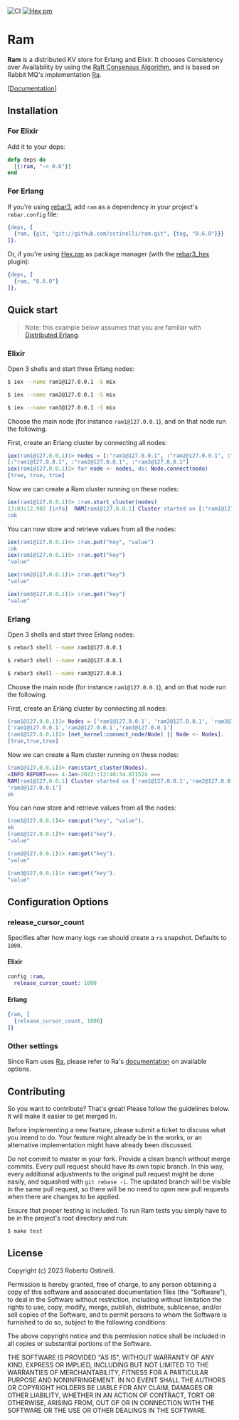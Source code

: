 ![CI](https://github.com/ostinelli/ram/actions/workflows/ci.yml/badge.svg) [![Hex pm](https://img.shields.io/hexpm/v/ram.svg)](https://hex.pm/packages/ram)

# Ram
**Ram** is a distributed KV store for Erlang and Elixir.
It chooses Consistency over Availability by using the [Raft Consensus Algorithm](https://raft.github.io/),
and is based on Rabbit MQ's implementation [Ra](https://github.com/rabbitmq/ra).

[[Documentation](https://hexdocs.pm/ram/)]

## Installation

### For Elixir
Add it to your deps:

```elixir
defp deps do
  [{:ram, "~> 0.6"}]
end
```

### For Erlang
If you're using [rebar3](https://github.com/erlang/rebar3), add `ram` as a dependency in your project's `rebar.config` file:

```erlang
{deps, [
  {ram, {git, "git://github.com/ostinelli/ram.git", {tag, "0.6.0"}}}
]}.
```
Or, if you're using [Hex.pm](https://hex.pm/) as package manager (with the [rebar3_hex](https://github.com/hexpm/rebar3_hex) plugin):

```erlang
{deps, [
  {ram, "0.6.0"}
]}.
```

## Quick start

> Note: this example below assumes that you are familiar with [Distributed Erlang](https://www.erlang.org/doc/reference_manual/distributed.html).

### Elixir
Open 3 shells and start three Erlang nodes:

```bash
$ iex --name ram1@127.0.0.1 -S mix
```

```bash
$ iex --name ram2@127.0.0.1 -S mix
```

```bash
$ iex --name ram3@127.0.0.1 -S mix
```

Choose the main node (for instance `ram1@127.0.0.1`), and on that node run the following.

First, create an Erlang cluster by connecting all nodes:
```erlang
iex(ram1@127.0.0.1)1> nodes = [:"ram1@127.0.0.1", :"ram2@127.0.0.1", :"ram3@127.0.0.1"]
[:"ram1@127.0.0.1", :"ram2@127.0.0.1", :"ram3@127.0.0.1"]
iex(ram1@127.0.0.1)2> for node <- nodes, do: Node.connect(node)
[true, true, true]
```

Now we can create a Ram cluster running on these nodes:

```erlang
iex(ram1@127.0.0.1)3> :ram.start_cluster(nodes)
13:03:12.902 [info]  RAM[ram1@127.0.0.1] Cluster started on [:"ram1@127.0.0.1", :"ram2@127.0.0.1", :"ram3@127.0.0.1"]
:ok
```

You can now store and retrieve values from all the nodes:

```erlang
iex(ram1@127.0.0.1)4> :ram.put("key", "value")
:ok
iex(ram1@127.0.0.1)5> :ram.get("key")
"value"
```

```erlang
iex(ram2@127.0.0.1)1> :ram.get("key")
"value"
```

```erlang
iex(ram3@127.0.0.1)1> :ram.get("key")
"value"
```

### Erlang
Open 3 shells and start three Erlang nodes:

```bash
$ rebar3 shell --name ram1@127.0.0.1
```

```bash
$ rebar3 shell --name ram2@127.0.0.1
```

```bash
$ rebar3 shell --name ram3@127.0.0.1
```

Choose the main node (for instance `ram1@127.0.0.1`), and on that node run the following.

First, create an Erlang cluster by connecting all nodes:
```erlang
(ram1@127.0.0.1)1> Nodes = ['ram1@127.0.0.1', 'ram2@127.0.0.1', 'ram3@127.0.0.1'].
['ram1@127.0.0.1','ram2@127.0.0.1','ram3@127.0.0.1']
(ram1@127.0.0.1)2> [net_kernel:connect_node(Node) || Node <- Nodes].
[true,true,true]
```

Now we can create a Ram cluster running on these nodes:

```erlang
(ram1@127.0.0.1)3> ram:start_cluster(Nodes).
=INFO REPORT==== 4-Jan-2022::12:46:34.071524 ===
RAM[ram1@127.0.0.1] Cluster started on ['ram1@127.0.0.1','ram2@127.0.0.1',
'ram3@127.0.0.1']
ok
```

You can now store and retrieve values from all the nodes:

```erlang
(ram1@127.0.0.1)4> ram:put("key", "value"). 
ok
(ram1@127.0.0.1)5> ram:get("key").
"value"
```

```erlang
(ram2@127.0.0.1)1> ram:get("key").
"value"
```

```erlang
(ram3@127.0.0.1)1> ram:get("key").
"value"
```

## Configuration Options

### release_cursor_count
Specifies after how many logs `ram` should create a `ra` snapshot. Defaults to `1000`.

#### Elixir
  
```elixir
config :ram,
  release_cursor_count: 1000
```

#### Erlang

```erlang
{ram, [
  {release_cursor_count, 1000}
]}
```

### Other settings
Since Ram uses [Ra](https://github.com/rabbitmq/ra), please refer to Ra's
[documentation](https://github.com/rabbitmq/ra#configuration-reference) on available options.

## Contributing
So you want to contribute? That's great! Please follow the guidelines below. It will make it easier to get merged in.

Before implementing a new feature, please submit a ticket to discuss what you intend to do.
Your feature might already be in the works, or an alternative implementation might have already been discussed.

Do not commit to master in your fork. Provide a clean branch without merge commits.
Every pull request should have its own topic branch. In this way, every additional adjustments to the original pull request
might be done easily, and squashed with `git rebase -i`. The updated branch will be visible in the same pull request,
so there will be no need to open new pull requests when there are changes to be applied.

Ensure that proper testing is included. To run Ram tests you simply have to be in the project's root directory and run:

```bash
$ make test
```

## License

Copyright (c) 2023 Roberto Ostinelli.

Permission is hereby granted, free of charge, to any person obtaining a copy
of this software and associated documentation files (the "Software"), to deal
in the Software without restriction, including without limitation the rights
to use, copy, modify, merge, publish, distribute, sublicense, and/or sell
copies of the Software, and to permit persons to whom the Software is
furnished to do so, subject to the following conditions:

The above copyright notice and this permission notice shall be included in
all copies or substantial portions of the Software.

THE SOFTWARE IS PROVIDED "AS IS", WITHOUT WARRANTY OF ANY KIND, EXPRESS OR
IMPLIED, INCLUDING BUT NOT LIMITED TO THE WARRANTIES OF MERCHANTABILITY,
FITNESS FOR A PARTICULAR PURPOSE AND NONINFRINGEMENT. IN NO EVENT SHALL THE
AUTHORS OR COPYRIGHT HOLDERS BE LIABLE FOR ANY CLAIM, DAMAGES OR OTHER
LIABILITY, WHETHER IN AN ACTION OF CONTRACT, TORT OR OTHERWISE, ARISING FROM,
OUT OF OR IN CONNECTION WITH THE SOFTWARE OR THE USE OR OTHER DEALINGS IN
THE SOFTWARE.
